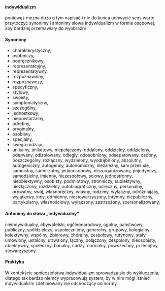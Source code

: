 #### indywidualizm
poniewąż można dużo o tym napisać i nie do końca uchwycić sens
warto przytoczyć synonimy i antonimy słowa indywidualizm w formie osobowej, aby 
bardziej przemawiały do wyobraźni



#### Synonimy

+ charakterystyczny, 
+ osobniczy, 
+ podręcznikowy, 
+ reprezentacyjny, 
+ reprezentatywny, 
+ rozpoznawalny,
+ rozpoznawczy,
+ specyficzny,
+ stylowy, 
+ swoisty, 
+ symptomatyczny, 
+ szczególny,
+ jednostkowy, 
+ niepowtarzalny, 
+ odrębny,
+ oryginalny, 
+ osobliwy, 
+ specjalny, 
+ swego rodzaju, 
+ unikalny,
        unikatowy, 
        niepołączony, 
        oddalony, 
        oddzielny, 
        oddzielony, oderwany, odizolowany,
         odległy, odosobniony,
          odseparowany, osobny, poszczególny, 
          rozłączny, wydzielony, wyodrębniony, absolutny, autogeniczny, autogenny, autonomiczny, niezależny, sam przez się, samoistny, samorzutny, jednoosobowy, niezorganizowany, pojedynczy, samodzielny, imienny, niezespołowy, solowy, jednostronny, nieobiektywny, osobisty, podmiotowy, stronniczy, subiektywny, niezłączony, rozdzielny, autobiograficzny, odręczny, personalny, prywatny, swój, własnoręczny, własny, rodzimy, wyłączny, odróżniający, wyjątkowy, inny, odmienny, niestowarzyszony, intymny, niepubliczny, 
          partykularny, własnościowy, wyłączony, zastrzeżony, spersonalizowany, 
    

#### Antonimy do słowa „indywidualny”

nieindywidualny,
obywatelski, 
ogólnonarodowy, 
ogólny, 
państwowy, 
publiczny, 
spółdzielczy, 
uspołeczniony, 
generalny, 
grupowy, 
kolegialny, 
kolektywny, 
wspólny, 
zbiorowy, 
chóralny, 
zespołowy, 
rutynowy, stały, umówiony, ustalony, utrwalony, łączny, połączony, zespolony, nieosobisty, obiektywny, społeczny, banalny, cudzy, normalny, powszechny, przeciętny, stowarzyszony, 


#### Praktyka
W kontekście społeczeństwa indywidualizm sprowadza sie do wykluczenia,
dlatego tak bardzo niemcy wypracowują system, by w nim mógł istnieć indywidualizm zdefiniowany
nie odchodzący od normy



